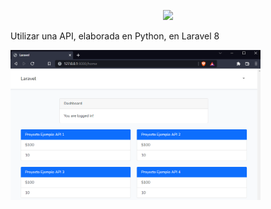 <p align="center"><a href="https://laravel.com" target="_blank"><img src="https://raw.githubusercontent.com/laravel/art/master/logo-lockup/5%20SVG/2%20CMYK/1%20Full%20Color/laravel-logolockup-cmyk-red.svg" width="400"></a></p>

Utilizar una API, elaborada en Python, en Laravel 8

<p><img src="https://raw.githubusercontent.com/arturolumev/Avance-Api/master/ejemplo.PNG" width="400"></p>
